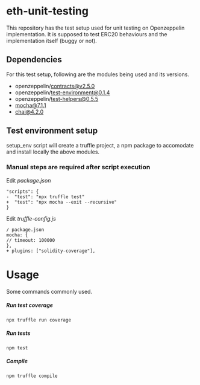 # eth-unit-testing

This repository has the test setup used for unit testing on Openzeppelin implementation. It is supposed to test ERC20 behaviours and the implementation itself (buggy or not).

## Dependencies

For this test setup, following are the modules being used and its versions.


* openzeppelin/contracts@v2.5.0
* openzeppelin/test-environment@0.1.4
* openzeppelin/test-helpers@0.5.5
* mocha@7.1.1
* chai@4.2.0

## Test environment setup

setup_env script will create a truffle project, a npm package to accomodate and install locally the above modules.

### Manual steps are required after script execution

Edit *package.json*

    "scripts": {
    -  "test": "npx truffle test"
    +  "test": "npx mocha --exit --recursive"
    }
    
Edit *truffle-config.js*
    
    / package.json
    mocha: {
    // timeout: 100000
    },
    + plugins: ["solidity-coverage"],
    
# Usage

Some commands commonly used.

##### Run test coverage 
    npx truffle run coverage 
##### Run tests
    npm test
##### Compile
    npm truffle compile
